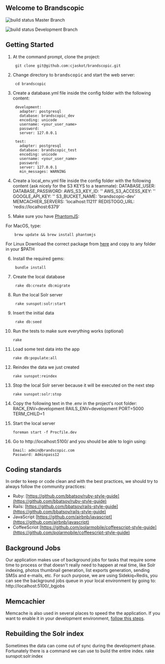 ## Welcome to Brandscopic


![build status](https://www.codeship.io/projects/c908d6c0-3f66-0131-c536-0e9a90f6062f/status?branch=master) Master Branch

![build status](https://www.codeship.io/projects/c908d6c0-3f66-0131-c536-0e9a90f6062f/status?branch=development) Development Branch

## Getting Started

1. At the command prompt, clone the project:

        git clone git@github.com:cjaskot/brandscopic.git

2. Change directory to <tt>brandscopic</tt> and start the web server:

        cd brandscopic

3. Create a database.yml file inside the config folder with the following content:

        development:
          adapter: postgresql
          database: brandscopic_dev
          encoding: unicode
          username: <your_user_name>
          password:
          server: 127.0.0.1

        test:
          adapter: postgresql
          database: brandscopic_test
          encoding: unicode
          username: <your_user_name>
          password:
          server: 127.0.0.1
          min_messages: WARNING

4. Create a local_env.yml file inside the config folder with the following content (ask nicely for the S3 KEYS to a teammate):
        DATABASE_USER: <your PG username>
        DATABASE_PASSWORD: <your PG user password>
        AWS_S3_KEY_ID: ''
        AWS_S3_ACCESS_KEY: ''
        GOOGLE_API_KEY: ''
        S3_BUCKET_NAME: 'brandscopic-dev'
        MEMCACHIER_SERVERS: 'localhost:11211'
        REDISTOGO_URL: 'redis://localhost:6379'

5. Make sure you have [PhantomJS](http://phantomjs.org/download.html):

  For MacOS, type:

        brew update && brew install phantomjs

  For Linux Download the correct package from [here](http://phantomjs.org/download.html) and copy to any folder in your $PATH

6. Install the required gems:

        bundle install

7. Create the local database

        rake db:create db:migrate


8. Run the local Solr server

        rake sunspot:solr:start

9. Insert the initial data

        rake db:seed

10. Run the tests to make sure everything works (optional)

        rake

11. Load some test data into the app

        rake db:populate:all

12. Reindex the data we just created

        rake sunspot:reindex

13. Stop the local Solr server because it will be executed on the next step

        rake sunspot:solr:stop

14. Copy the following text in the .env in the project's root folder:
    RACK_ENV=development
    RAILS_ENV=development
    PORT=5000
    TERM_CHILD=1

15. Start the local server

        foreman start -f Procfile.dev

16. Go to http://localhost:5100/ and you should be able to login using:

        Email: admin@brandscopic.com
        Password: Adminpass12

## Coding standards

In order to keep or code clean and with the best practices, we should try to always follow the community practices:

  * Ruby: [https://github.com/bbatsov/ruby-style-guide](https://github.com/bbatsov/ruby-style-guide)
  * Rails: [https://github.com/bbatsov/rails-style-guide](https://github.com/bbatsov/rails-style-guide)
  * JavaScript [https://github.com/airbnb/javascript](https://github.com/airbnb/javascript)
  * CoffeeScriot [https://github.com/polarmobile/coffeescript-style-guide](https://github.com/polarmobile/coffeescript-style-guide)

## Background Jobs

Our application makes use of background jobs for tasks that require some time to process or that doesn't really need to happen at real time, like Solr indexing, photos thumbnail generation, list exports generation, sending SMSs and e-mails, etc. For such purpose, we are using Sidekiq+Redis, you can see the background jobs queue in your local environment by going to: http://localhost:5100/_bgjobs

## Memcachier

Memcache is also used in several places to speed the the application. If you want to enable it in your development environment, [follow this steps](https://github.com/cjaskot/brandscopic/wiki/Use-Memcached-in-development).

## Rebuilding the Solr index

Sometimes the data can come out of sync during the development phase. Fortunately
there is a command we can use to build the entire index.
       rake sunspot:solr:index
